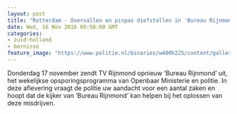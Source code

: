 ```yaml
---
layout: post
title: "Rotterdam - Overvallen en pinpas diefstallen in 'Bureau Rijnmond'"
date: Wed, 16 Nov 2016 09:58:00 GMT
categories: 
- zuid-holland 
- bernisse 
feature_image: "https://www.politie.nl/binaries/w400h225/content/gallery/politie/nieuws/2016/september/07-rm/bureau-rijnmond-1-6.jpg"
---
```


Donderdag 17 november  zendt  TV Rijnmond opnieuw ‘Bureau Rijnmond’ uit, het wekelijkse opsporingsprogramma van Openbaar Ministerie en politie. In deze aflevering vraagt de politie uw aandacht  voor  een aantal zaken en hoopt dat de kijker van ‘Bureau Rijnmond’ kan helpen bij het oplossen van deze misdrijven.
